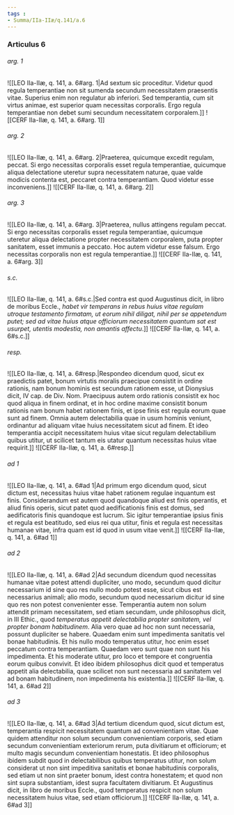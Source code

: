 ```yaml
---
tags : 
- Summa/IIa-IIæ/q.141/a.6
---
```


### Articulus 6

###### arg. 1
![[LEO IIa-IIæ, q. 141, a. 6#arg. 1|Ad sextum sic proceditur. Videtur quod regula temperantiae non sit sumenda secundum necessitatem praesentis vitae. Superius enim non regulatur ab inferiori. Sed temperantia, cum sit virtus animae, est superior quam necessitas corporalis. Ergo regula temperantiae non debet sumi secundum necessitatem corporalem.]]
![[CERF IIa-IIæ, q. 141, a. 6#arg. 1]]

###### arg. 2
![[LEO IIa-IIæ, q. 141, a. 6#arg. 2|Praeterea, quicumque excedit regulam, peccat. Si ergo necessitas corporalis esset regula temperantiae, quicumque aliqua delectatione uteretur supra necessitatem naturae, quae valde modicis contenta est, peccaret contra temperantiam. Quod videtur esse inconveniens.]]
![[CERF IIa-IIæ, q. 141, a. 6#arg. 2]]

###### arg. 3
![[LEO IIa-IIæ, q. 141, a. 6#arg. 3|Praeterea, nullus attingens regulam peccat. Si ergo necessitas corporalis esset regula temperantiae, quicumque uteretur aliqua delectatione propter necessitatem corporalem, puta propter sanitatem, esset immunis a peccato. Hoc autem videtur esse falsum. Ergo necessitas corporalis non est regula temperantiae.]]
![[CERF IIa-IIæ, q. 141, a. 6#arg. 3]]

###### s.c.
![[LEO IIa-IIæ, q. 141, a. 6#s.c.|Sed contra est quod Augustinus dicit, in libro de moribus Eccle., *habet vir temperans in rebus huius vitae regulam utroque testamento firmatam, ut eorum nihil diligat, nihil per se appetendum putet; sed ad vitae huius atque officiorum necessitatem quantum sat est usurpet, utentis modestia, non amantis affectu*.]]
![[CERF IIa-IIæ, q. 141, a. 6#s.c.]]

###### resp.
![[LEO IIa-IIæ, q. 141, a. 6#resp.|Respondeo dicendum quod, sicut ex praedictis patet, bonum virtutis moralis praecipue consistit in ordine rationis, nam bonum hominis est secundum rationem esse, ut Dionysius dicit, IV cap. de Div. Nom. Praecipuus autem ordo rationis consistit ex hoc quod aliqua in finem ordinat, et in hoc ordine maxime consistit bonum rationis nam bonum habet rationem finis, et ipse finis est regula eorum quae sunt ad finem. Omnia autem delectabilia quae in usum hominis veniunt, ordinantur ad aliquam vitae huius necessitatem sicut ad finem. Et ideo temperantia accipit necessitatem huius vitae sicut regulam delectabilium quibus utitur, ut scilicet tantum eis utatur quantum necessitas huius vitae requirit.]]
![[CERF IIa-IIæ, q. 141, a. 6#resp.]]

###### ad 1
![[LEO IIa-IIæ, q. 141, a. 6#ad 1|Ad primum ergo dicendum quod, sicut dictum est, necessitas huius vitae habet rationem regulae inquantum est finis. Considerandum est autem quod quandoque aliud est finis operantis, et aliud finis operis, sicut patet quod aedificationis finis est domus, sed aedificatoris finis quandoque est lucrum. Sic igitur temperantiae ipsius finis et regula est beatitudo, sed eius rei qua utitur, finis et regula est necessitas humanae vitae, infra quam est id quod in usum vitae venit.]]
![[CERF IIa-IIæ, q. 141, a. 6#ad 1]]

###### ad 2
![[LEO IIa-IIæ, q. 141, a. 6#ad 2|Ad secundum dicendum quod necessitas humanae vitae potest attendi dupliciter, uno modo, secundum quod dicitur necessarium id sine quo res nullo modo potest esse, sicut cibus est necessarius animali; alio modo, secundum quod necessarium dicitur id sine quo res non potest convenienter esse. Temperantia autem non solum attendit primam necessitatem, sed etiam secundam, unde philosophus dicit, in III Ethic., quod *temperatus appetit delectabilia propter sanitatem, vel propter bonam habitudinem*. Alia vero quae ad hoc non sunt necessaria, possunt dupliciter se habere. Quaedam enim sunt impedimenta sanitatis vel bonae habitudinis. Et his nullo modo temperatus utitur, hoc enim esset peccatum contra temperantiam. Quaedam vero sunt quae non sunt his impedimenta. Et his moderate utitur, pro loco et tempore et congruentia eorum quibus convivit. Et ideo ibidem philosophus dicit quod et temperatus appetit alia delectabilia, quae scilicet non sunt necessaria ad sanitatem vel ad bonam habitudinem, non impedimenta his existentia.]]
![[CERF IIa-IIæ, q. 141, a. 6#ad 2]]

###### ad 3
![[LEO IIa-IIæ, q. 141, a. 6#ad 3|Ad tertium dicendum quod, sicut dictum est, temperantia respicit necessitatem quantum ad convenientiam vitae. Quae quidem attenditur non solum secundum convenientiam corporis, sed etiam secundum convenientiam exteriorum rerum, puta divitiarum et officiorum; et multo magis secundum convenientiam honestatis. Et ideo philosophus ibidem subdit quod in delectabilibus quibus temperatus utitur, non solum considerat ut non sint impeditiva sanitatis et bonae habitudinis corporalis, sed etiam ut non sint praeter bonum, idest contra honestatem; et quod non sint supra substantiam, idest supra facultatem divitiarum. Et Augustinus dicit, in libro de moribus Eccle., quod temperatus respicit non solum necessitatem huius vitae, sed etiam officiorum.]]
![[CERF IIa-IIæ, q. 141, a. 6#ad 3]]

